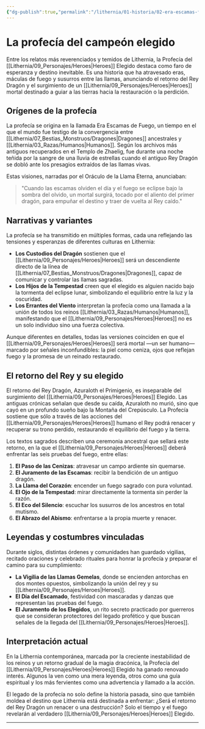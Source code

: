 ```yaml
---
{"dg-publish":true,"permalink":"/lithernia/01-historia/02-era-escamas-fuego/la-profecia-del-campeon-elegido/","title":"La profecía del Heroes elegido","tags":["lithernia","profecia","lore"]}
---
```


# La profecía del campeón elegido

Entre los relatos más reverenciados y temidos de Lithernia, la Profecía del [[Lithernia/09_Personajes/Heroes\|Heroes]] Elegido destaca como faro de esperanza y destino inevitable. Es una historia que ha atravesado eras, máculas de fuego y susurros entre las llamas, anunciando el retorno del Rey Dragón y el surgimiento de un [[Lithernia/09_Personajes/Heroes\|Heroes]] mortal destinado a guiar a las tierras hacia la restauración o la perdición.

## Orígenes de la profecía

La profecía se origina en la llamada Era Escamas de Fuego, un tiempo en el que el mundo fue testigo de la convergencia entre [[Lithernia/07_Bestias_Monstruos/Dragones\|Dragones]] ancestrales y [[Lithernia/03_Razas/Humanos\|Humanos]]. Según los archivos más antiguos recuperados en el Templo de Zhaelig, fue durante una noche teñida por la sangre de una lluvia de estrellas cuando el antiguo Rey Dragón se dobló ante los presagios extraídos de las llamas vivas.

Estas visiones, narradas por el Oráculo de la Llama Eterna, anunciaban:


> "Cuando las escamas olviden el día y el fuego se eclipse bajo la sombra del olvido, un mortal surgirá, tocado por el aliento del primer dragón, para empuñar el destino y traer de vuelta al Rey caído."

## Narrativas y variantes

La profecía se ha transmitido en múltiples formas, cada una reflejando las tensiones y esperanzas de diferentes culturas en Lithernia:

- **Los Custodios del Dragón** sostienen que el [[Lithernia/09_Personajes/Heroes\|Heroes]] será un descendiente directo de la línea de [[Lithernia/07_Bestias_Monstruos/Dragones\|Dragones]], capaz de comunicar y controlar las llamas sagradas.
- **Los Hijos de la Tempestad** creen que el elegido es alguien nacido bajo la tormenta del eclipse lunar, simbolizando el equilibrio entre la luz y la oscuridad.
- **Los Errantes del Viento** interpretan la profecía como una llamada a la unión de todos los reinos [[Lithernia/03_Razas/Humanos\|Humanos]], manifestando que el [[Lithernia/09_Personajes/Heroes\|Heroes]] no es un solo individuo sino una fuerza colectiva.

Aunque diferentes en detalles, todas las versiones coinciden en que el [[Lithernia/09_Personajes/Heroes\|Heroes]] será mortal —un ser humano— marcado por señales inconfundibles: la piel como ceniza, ojos que reflejan fuego y la promesa de un reinado restaurado.

## El retorno del Rey y su elegido

El retorno del Rey Dragón, Azuraloth el Primigenio, es inseparable del surgimiento del [[Lithernia/09_Personajes/Heroes\|Heroes]] Elegido. Las antiguas crónicas señalan que desde su caída, Azuraloth no murió, sino que cayó en un profundo sueño bajo la Montaña del Crepúsculo. La Profecía sostiene que sólo a través de las acciones del [[Lithernia/09_Personajes/Heroes\|Heroes]] humano el Rey podrá renacer y recuperar su trono perdido, restaurando el equilibrio del fuego y la tierra.

Los textos sagrados describen una ceremonia ancestral que sellará este retorno, en la que el [[Lithernia/09_Personajes/Heroes\|Heroes]] deberá enfrentar las seis pruebas del fuego, entre ellas:

1. **El Paso de las Cenizas**: atravesar un campo ardiente sin quemarse.
2. **El Juramento de las Escamas**: recibir la bendición de un antiguo dragón.
3. **La Llama del Corazón**: encender un fuego sagrado con pura voluntad.
4. **El Ojo de la Tempestad**: mirar directamente la tormenta sin perder la razón.
5. **El Eco del Silencio**: escuchar los susurros de los ancestros en total mutismo.
6. **El Abrazo del Abismo**: enfrentarse a la propia muerte y renacer.

## Leyendas y costumbres vinculadas

Durante siglos, distintas órdenes y comunidades han guardado vigilias, recitado oraciones y celebrado rituales para honrar la profecía y preparar el camino para su cumplimiento:

- **La Vigilia de las Llamas Gemelas**, donde se encienden antorchas en dos montes opuestos, simbolizando la unión del rey y su [[Lithernia/09_Personajes/Heroes\|Heroes]].
- **El Día del Escamado**, festividad con mascaradas y danzas que representan las pruebas del fuego.
- **El Juramento de los Elegidos**, un rito secreto practicado por guerreros que se consideran protectores del legado profético y que buscan señales de la llegada del [[Lithernia/09_Personajes/Heroes\|Heroes]].

## Interpretación actual

En la Lithernia contemporánea, marcada por la creciente inestabilidad de los reinos y un retorno gradual de la magia dracónica, la Profecía del [[Lithernia/09_Personajes/Heroes\|Heroes]] Elegido ha ganado renovado interés. Algunos la ven como una mera leyenda, otros como una guía espiritual y los más fervientes como una advertencia y llamado a la acción.

El legado de la profecía no solo define la historia pasada, sino que también moldea el destino que Lithernia está destinada a enfrentar: ¿Será el retorno del Rey Dragón un renacer o una destrucción? Solo el tiempo y el fuego revelarán al verdadero [[Lithernia/09_Personajes/Heroes\|Heroes]] Elegido.

---